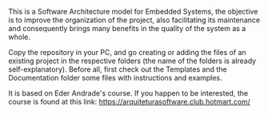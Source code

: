 This is a Software Architecture model for Embedded Systems, the objective is to improve the organization of the project, also facilitating its maintenance and consequently brings many benefits in the quality of the system as a whole.

Copy the repository in your PC, and go creating or adding the files of an existing project in the respective folders (the name of the folders is already self-explanatory). Before all, first check out the Templates and the Documentation folder some files with instructions and examples.

It is based on Eder Andrade's course. If you happen to be interested, the course is found at this link: https://arquiteturasoftware.club.hotmart.com/
